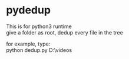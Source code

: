 # pydedup
This is for python3 runtime <br/>
give a folder as root, dedup every file in the tree

for example, type: <br/>
python dedup.py D:\videos
